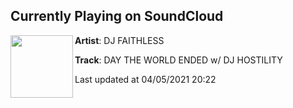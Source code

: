 ## Currently Playing on SoundCloud

[<img align="left" width="100" src="https://i1.sndcdn.com/artworks-Doc3ZSj8pV0AwHzO-zyziug-t500x500.jpg">](https://soundcloud.com/dj_faithless/day_theworldended)

**Artist**: DJ FAITHLESS 

**Track**: DAY THE WORLD ENDED w/ DJ HOSTILITY

Last updated at 04/05/2021 20:22
